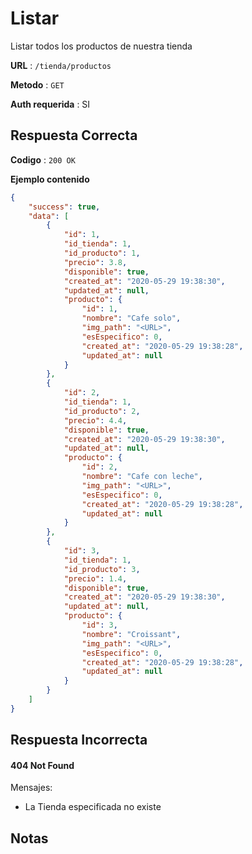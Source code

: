 # Listar

Listar todos los productos de nuestra tienda

**URL** : `/tienda/productos`

**Metodo** : `GET`

**Auth requerida** : SI

## Respuesta Correcta

**Codigo** : `200 OK`

**Ejemplo contenido**

```json
{
    "success": true,
    "data": [
        {
            "id": 1,
            "id_tienda": 1,
            "id_producto": 1,
            "precio": 3.8,
            "disponible": true,
            "created_at": "2020-05-29 19:38:30",
            "updated_at": null,
            "producto": {
                "id": 1,
                "nombre": "Cafe solo",
                "img_path": "<URL>",
                "esEspecifico": 0,
                "created_at": "2020-05-29 19:38:28",
                "updated_at": null
            }
        },
        {
            "id": 2,
            "id_tienda": 1,
            "id_producto": 2,
            "precio": 4.4,
            "disponible": true,
            "created_at": "2020-05-29 19:38:30",
            "updated_at": null,
            "producto": {
                "id": 2,
                "nombre": "Cafe con leche",
                "img_path": "<URL>",
                "esEspecifico": 0,
                "created_at": "2020-05-29 19:38:28",
                "updated_at": null
            }
        },
        {
            "id": 3,
            "id_tienda": 1,
            "id_producto": 3,
            "precio": 1.4,
            "disponible": true,
            "created_at": "2020-05-29 19:38:30",
            "updated_at": null,
            "producto": {
                "id": 3,
                "nombre": "Croissant",
                "img_path": "<URL>",
                "esEspecifico": 0,
                "created_at": "2020-05-29 19:38:28",
                "updated_at": null
            }
        }
    ]
}
```

## Respuesta Incorrecta

#### 404 Not Found
Mensajes:
* La Tienda especificada no existe

## Notas
